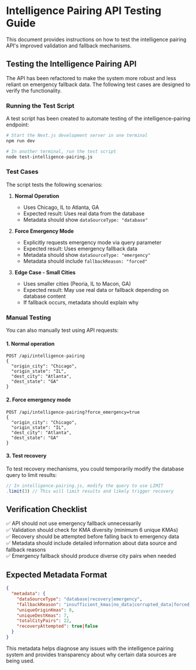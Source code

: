 # Intelligence Pairing API Testing Guide

This document provides instructions on how to test the intelligence pairing API's improved validation and fallback mechanisms.

## Testing the Intelligence Pairing API

The API has been refactored to make the system more robust and less reliant on emergency fallback data. The following test cases are designed to verify the functionality.

### Running the Test Script

A test script has been created to automate testing of the intelligence-pairing endpoint:

```bash
# Start the Next.js development server in one terminal
npm run dev

# In another terminal, run the test script
node test-intelligence-pairing.js
```

### Test Cases

The script tests the following scenarios:

1. **Normal Operation**
   - Uses Chicago, IL to Atlanta, GA
   - Expected result: Uses real data from the database
   - Metadata should show `dataSourceType: "database"`

2. **Force Emergency Mode**
   - Explicitly requests emergency mode via query parameter
   - Expected result: Uses emergency fallback data
   - Metadata should show `dataSourceType: "emergency"`
   - Metadata should include `fallbackReason: "forced"`

3. **Edge Case - Small Cities**
   - Uses smaller cities (Peoria, IL to Macon, GA)
   - Expected result: May use real data or fallback depending on database content
   - If fallback occurs, metadata should explain why

### Manual Testing

You can also manually test using API requests:

#### 1. Normal operation

```http
POST /api/intelligence-pairing
{
  "origin_city": "Chicago",
  "origin_state": "IL",
  "dest_city": "Atlanta",
  "dest_state": "GA"
}
```

#### 2. Force emergency mode

```http
POST /api/intelligence-pairing?force_emergency=true
{
  "origin_city": "Chicago", 
  "origin_state": "IL",
  "dest_city": "Atlanta",
  "dest_state": "GA"
}
```

#### 3. Test recovery

To test recovery mechanisms, you could temporarily modify the database query to limit results:

```javascript
// In intelligence-pairing.js, modify the query to use LIMIT
.limit(3) // This will limit results and likely trigger recovery
```

## Verification Checklist

✅ API should not use emergency fallback unnecessarily  
✅ Validation should check for KMA diversity (minimum 6 unique KMAs)  
✅ Recovery should be attempted before falling back to emergency data  
✅ Metadata should include detailed information about data source and fallback reasons  
✅ Emergency fallback should produce diverse city pairs when needed

## Expected Metadata Format

```json
{
  "metadata": {
    "dataSourceType": "database|recovery|emergency",
    "fallbackReason": "insufficient_kmas|no_data|corrupted_data|forced|null",
    "uniqueOriginKmas": 8,
    "uniqueDestKmas": 7,
    "totalCityPairs": 22,
    "recoveryAttempted": true|false
  }
}
```

This metadata helps diagnose any issues with the intelligence pairing system and provides transparency about why certain data sources are being used.
